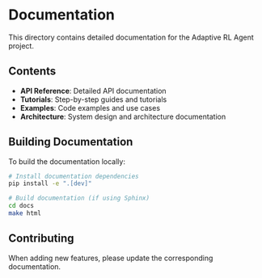 # Documentation

This directory contains detailed documentation for the Adaptive RL Agent project.

## Contents

- **API Reference**: Detailed API documentation
- **Tutorials**: Step-by-step guides and tutorials
- **Examples**: Code examples and use cases
- **Architecture**: System design and architecture documentation

## Building Documentation

To build the documentation locally:

```bash
# Install documentation dependencies
pip install -e ".[dev]"

# Build documentation (if using Sphinx)
cd docs
make html
```

## Contributing

When adding new features, please update the corresponding documentation. 